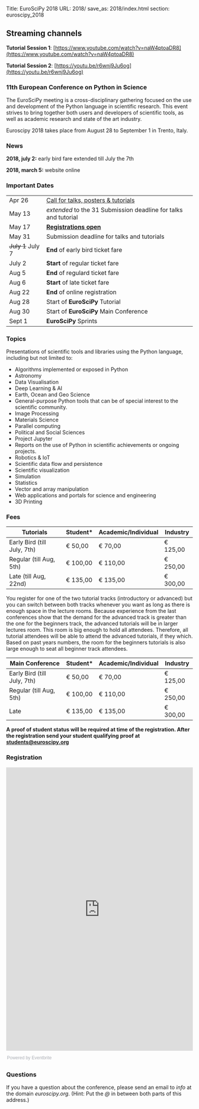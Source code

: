 Title: EuroSciPy 2018
URL: 2018/
save_as: 2018/index.html
section: euroscipy_2018

## Streaming channels
**Tutorial Session 1**: [https://www.youtube.com/watch?v=naW4ptoaDR8](https://www.youtube.com/watch?v=naW4ptoaDR8)

**Tutorial Session 2**: [https://youtu.be/r6wnj9Ju6og](https://youtu.be/r6wnj9Ju6og)


### 11th European Conference on Python in Science

The EuroSciPy meeting is a cross-disciplinary gathering focused on the use and development
of the Python language in scientific research. This event strives to bring together both
users and developers of scientific tools, as well as academic research and state of the art
industry.

Euroscipy 2018 takes place from August 28 to September 1 in Trento, Italy.


### News


**2018, july 2:** early bird fare extended till July the 7th

**2018, march 5:** website online


### Important Dates

|                             |                                                                                  |
|-----------------------------|-----------------------------------------------------------------------------------
| Apr 26                      | [Call for talks, posters & tutorials](https://pretalx.com/euroscipy18/)
| May 13                      | *extended* to the 31 Submission deadline for talks and tutorial
| May 17                      | **<a href="#registration">Registrations open</a>**
| May 31                      | Submission deadline for talks and tutorials
| <del>July 1</del> July 7    | **End** of early bird ticket fare
| July 2                      | **Start** of regular ticket fare
| Aug 5                       | **End** of regulard ticket fare
| Aug 6                       | **Start** of late ticket fare
| Aug 22                      | **End** of online registration
| Aug 28                      | Start of **EuroSciPy** Tutorial
| Aug 30                      | Start of **EuroSciPy** Main Conference
| Sept 1                      | **EuroSciPy** Sprints


### Topics


Presentations of scientific tools and libraries using the Python language, including but not limited to:

 - Algorithms implemented or exposed in Python
 - Astronomy
 - Data Visualisation
 - Deep Learning & AI
 - Earth, Ocean and Geo Science
 - General-purpose Python tools that can be of special interest to the scientific community.
 - Image Processing
 - Materials Science
 - Parallel computing
 - Political and Social Sciences
 - Project Jupyter
 - Reports on the use of Python in scientific achievements or ongoing projects.
 - Robotics & IoT
 - Scientific data flow and persistence
 - Scientific visualization
 - Simulation
 - Statistics
 - Vector and array manipulation
 - Web applications and portals for science and engineering
 - 3D Printing

### Fees

| Tutorials                   | Student*  | Academic/Individual | Industry |
|-----------------------------|----------|---------------------|----------|
| Early Bird (till July, 7th) | € 50,00  | € 70,00             | € 125,00 |
| Regular (till Aug, 5th)     | € 100,00 | € 110,00            | € 250,00 |
| Late (till Aug, 22nd)       | € 135,00 | € 135,00            | € 300,00 |

<a name="tutorial-space"></a>
You register for one of the two tutorial tracks (introductory or advanced)
but you can switch between both tracks whenever you want as long as there is
enough space in the lecture rooms.
Because experience from the last conferences show that the demand for the
advanced track is greater than the one for the beginners track, the advanced
tutorials will be in larger lectures room.
This room is big enough to hold all attendees.
Therefore, all tutorial attendees will be able to attend the advanced
tutorials, if they which.
Based on past years numbers, the room for the beginners tutorials is also large
enough to seat all beginner track attendees.

| Main Conference             | Student*  | Academic/Individual | Industry |
|-----------------------------|----------|---------------------|----------|
| Early Bird (till July, 7th) | € 50,00  | € 70,00             | € 125,00 |
| Regular (till Aug, 5th)     | € 100,00 | € 110,00            | € 250,00 |
| Late      | € 135,00 | € 135,00            | € 300,00 |

**A proof of student status will be required at time of the registration. After the registration send your student qualifying proof at students@euroscipy.org**


<a name="registration"></a>
### Registration

<div style="width:100%; text-align:left;"><iframe src="https://eventbrite.co.uk/tickets-external?eid=46105949135&ref=etckt" frameborder="0" height="765" width="100%" vspace="0" hspace="0" marginheight="5" marginwidth="5" scrolling="auto" allowtransparency="true"></iframe><div style="font-family:Helvetica, Arial; font-size:12px; padding:10px 0 5px; margin:2px; width:100%; text-align:left;" ><a class="powered-by-eb" style="color: #ADB0B6; text-decoration: none;" target="_blank" href="https://www.eventbrite.co.uk/">Powered by Eventbrite</a></div></div>

### Questions<a name="questions"></a>

If you have a question about the conference, please send an email to *info* at
the domain *euroscipy.org*.
(Hint: Put the *@* in between both parts of this address.)
